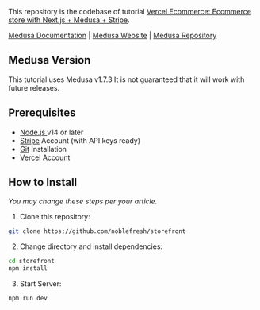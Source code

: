 This repository is the codebase of tutorial [Vercel Ecommerce: Ecommerce store with Next.js + Medusa + Stripe](tutorial-link).

[Medusa Documentation](https://docs.medusajs.com/) | [Medusa Website](https://medusajs.com/) | [Medusa Repository](https://github.com/medusajs/medusa)

## Medusa Version

This tutorial uses Medusa v1.7.3 It is not guaranteed that it will work with future releases.

## Prerequisites

- [Node.js ](https://nodejs.org/en/) v14 or later
- [Stripe](https://stripe.com/) Account (with API keys ready)
- [Git](https://git-scm.com/download/win) Installation
- [Vercel](https://vercel.com/signup) Account
 
## How to Install

_You may change these steps per your article._

1. Clone this repository:

```bash
git clone https://github.com/noblefresh/storefront
```

2. Change directory and install dependencies:

```bash
cd storefront
npm install
```

3. Start Server:

```bash
npm run dev
```
